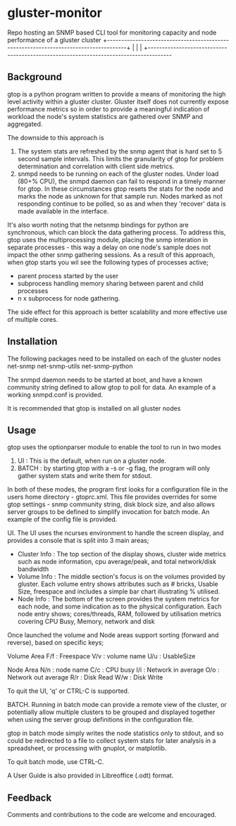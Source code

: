 gluster-monitor
===============

Repo hosting an SNMP based CLI tool for monitoring capacity and node performance of a gluster cluster
	+-------------------------------------------------------------------------------------+
	|
	|
	|
	+--------------------------------------------------------------------------------------



Background
----------
gtop is a python program written to provide a means of monitoring the high level activity 
within a gluster cluster. Gluster itself does not currently expose performance 
metrics so in order to provide a meaningful indication of workload the node's system statistics
are gathered over SNMP and aggregated.

The downside to this approach is 
1. The system stats are refreshed by the snmp agent that is hard set to 5 second
   sample intervals. This limits the granularity of gtop for problem determination and
   correlation with client side metrics.
2. snmpd needs to be running on each of the gluster nodes. Under load (80+% CPU), 
   the snmpd daemon can fail to respond in a timely manner for gtop. In these circumstances
   gtop resets the stats for the node and marks the node as unknown for that sample run. Nodes 
   marked as not responding continue to be polled, so as and when they 'recover' data is 
   made available in the interface.
   
It's also worth noting that the netsnmp bindings for python are synchronous, which can block
the data gathering process. To address this, gtop uses the multiprocessing module, placing the snmp interation
in separate processes - this way a delay on one node's sample does not impact the other snmp gathering
sessions. As a result of this approach, when gtop starts you wil see the following types of processes active;
- parent process started by the user
- subprocess handling memory sharing between parent and child processes
- n x subprocess for node gathering. 

The side effect for this approach is better scalability and more effective use of multiple cores.


Installation
------------
The following packages need to be installed on each of the gluster nodes
net-snmp
net-snmp-utils
net-snmp-python

The snmpd daemon needs to be started at boot, and have a known community string defined 
to allow gtop to poll for data. An example of a working snmpd.conf is provided.

It is recommended that gtop is installed on all gluster nodes

Usage
-----
gtop uses the optionparser module to enable the tool to run in two modes
1. UI    : This is the default, when run on a gluster node.
2. BATCH : by starting gtop with a -s or -g flag, the program will only gather 
           system stats and write them for stdout. 

In both of these modes, the program first looks for a configuration file in the users
home directory - gtoprc.xml. This file provides overrides for some gtop settings - 
snmp community string, disk block size, and also allows server groups to be defined 
to simplify invocation for batch mode. An example of the config file is provided.

UI.
The UI uses the ncurses environment to handle the screen display, and provides a console 
that is split into 3 main areas;

- Cluster Info : The top section of the display shows, cluster wide metrics such as
                 node information, cpu average/peak, and total network/disk bandwidth
- Volume Info  : The middle section's focus is on the volumes provided by gluster. Each
                 volume entry shows attributes such as # bricks, Usable Size, freespace
                 and includes a simple bar chart illustrating % utilised.
- Node Info    : The bottom of the screen provides the system metrics for each node, and some
                 indication as to the physical configuration. 
                 Each node entry shows; cores/threads, RAM, followed by utilisation metrics covering
                 CPU Busy, Memory, network and disk

Once launched the volume and Node areas support sorting (forward and reverse), based on specific keys;

Volume Area
F/f : Freespace
V/v : volume name
U/u : UsableSize

Node Area
N/n : node name
C/c : CPU busy
I/i : Network in average
O/o : Network out average
R/r : Disk Read 
W/w : Disk Write

To quit the UI, 'q' or CTRL-C is supported.

BATCH.
Running in batch mode can provide a remote view of the cluster, or potentially allow multiple clusters
to be grouped and displayed together when using the server group definitions in the configuration file.

gtop in batch mode simply writes the node statistics only to stdout, and so could be redirected to a file
to collect system stats for later analysis in a spreadsheet, or processing with gnuplot, or matplotlib.

To quit batch mode, use CTRL-C.

A User Guide is also provided in Libreoffice (.odt) format.

Feedback
--------
Comments and contributions to the code are welcome and encouraged. 


